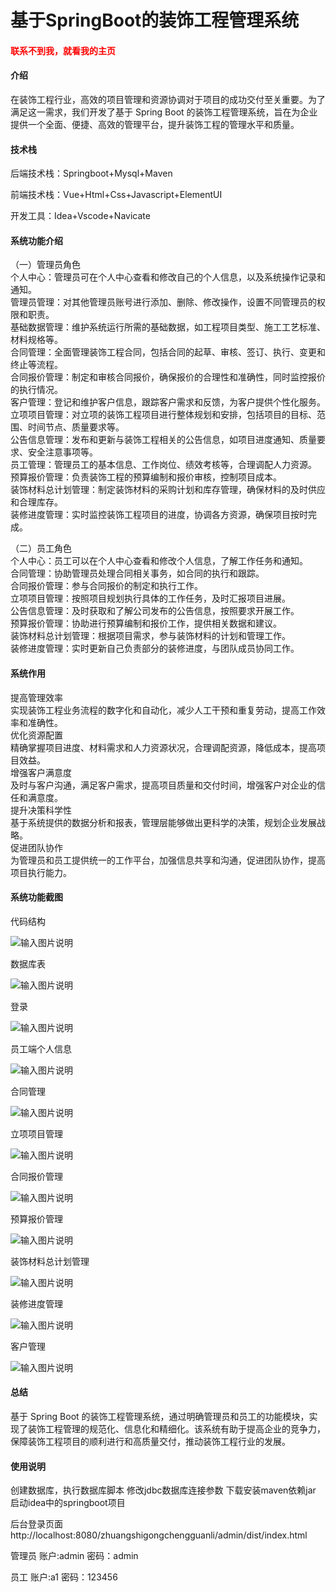 # 基于SpringBoot的装饰工程管理系统

<h4 style='color:red'>联系不到我，就看我的主页 </h4> 
 
#### 介绍

在装饰工程行业，高效的项目管理和资源协调对于项目的成功交付至关重要。为了满足这一需求，我们开发了基于 Spring Boot 的装饰工程管理系统，旨在为企业提供一个全面、便捷、高效的管理平台，提升装饰工程的管理水平和质量。

#### 技术栈

后端技术栈：Springboot+Mysql+Maven

前端技术栈：Vue+Html+Css+Javascript+ElementUI

开发工具：Idea+Vscode+Navicate

#### 系统功能介绍

（一）管理员角色  
个人中心：管理员可在个人中心查看和修改自己的个人信息，以及系统操作记录和通知。  
管理员管理：对其他管理员账号进行添加、删除、修改操作，设置不同管理员的权限和职责。  
基础数据管理：维护系统运行所需的基础数据，如工程项目类型、施工工艺标准、材料规格等。  
合同管理：全面管理装饰工程合同，包括合同的起草、审核、签订、执行、变更和终止等流程。  
合同报价管理：制定和审核合同报价，确保报价的合理性和准确性，同时监控报价的执行情况。  
客户管理：登记和维护客户信息，跟踪客户需求和反馈，为客户提供个性化服务。  
立项项目管理：对立项的装饰工程项目进行整体规划和安排，包括项目的目标、范围、时间节点、质量要求等。  
公告信息管理：发布和更新与装饰工程相关的公告信息，如项目进度通知、质量要求、安全注意事项等。  
员工管理：管理员工的基本信息、工作岗位、绩效考核等，合理调配人力资源。  
预算报价管理：负责装饰工程的预算编制和报价审核，控制项目成本。  
装饰材料总计划管理：制定装饰材料的采购计划和库存管理，确保材料的及时供应和合理库存。  
装修进度管理：实时监控装饰工程项目的进度，协调各方资源，确保项目按时完成。  

（二）员工角色  
个人中心：员工可以在个人中心查看和修改个人信息，了解工作任务和通知。  
合同管理：协助管理员处理合同相关事务，如合同的执行和跟踪。  
合同报价管理：参与合同报价的制定和执行工作。  
立项项目管理：按照项目规划执行具体的工作任务，及时汇报项目进展。  
公告信息管理：及时获取和了解公司发布的公告信息，按照要求开展工作。  
预算报价管理：协助进行预算编制和报价工作，提供相关数据和建议。  
装饰材料总计划管理：根据项目需求，参与装饰材料的计划和管理工作。  
装修进度管理：实时更新自己负责部分的装修进度，与团队成员协同工作。  

#### 系统作用

提高管理效率  
实现装饰工程业务流程的数字化和自动化，减少人工干预和重复劳动，提高工作效率和准确性。  
优化资源配置  
精确掌握项目进度、材料需求和人力资源状况，合理调配资源，降低成本，提高项目效益。  
增强客户满意度  
及时与客户沟通，满足客户需求，提高项目质量和交付时间，增强客户对企业的信任和满意度。  
提升决策科学性  
基于系统提供的数据分析和报表，管理层能够做出更科学的决策，规划企业发展战略。  
促进团队协作  
为管理员和员工提供统一的工作平台，加强信息共享和沟通，促进团队协作，提高项目执行能力。  

#### 系统功能截图

代码结构

![输入图片说明](images/4e17f5bc8cd3c459ec2e277b813b73c.png)

数据库表

![输入图片说明](images/3f77cc0b79d603c13c52ae13e295709.png)

登录

![输入图片说明](images/18e20fd18c2809a92ff6098078146a5.png)

员工端个人信息

![输入图片说明](images/c1e64691c38cba3f848e28bf9f255b3.png)

合同管理

![输入图片说明](images/80125c8da51e5b7396d7ee868946e0f.png)

立项项目管理

![输入图片说明](images/2a0e6f50c718a28d2e0793af18eabf3.png)

合同报价管理

![输入图片说明](images/a849958298276c9d88a36e8ab5f2ad0.png)

预算报价管理

![输入图片说明](images/626246459f4b5e51ef90755a031877b.png)

装饰材料总计划管理

![输入图片说明](images/38971b2ffc97b91e4d2bf4d16509001.png)

装修进度管理

![输入图片说明](images/c57b3fdc934170e658cebce1df8b9a0.png)

客户管理

![输入图片说明](images/eca6b70409abffb36f72fb2bf2f4dc9.png)

#### 总结

基于 Spring Boot 的装饰工程管理系统，通过明确管理员和员工的功能模块，实现了装饰工程管理的规范化、信息化和精细化。该系统有助于提高企业的竞争力，保障装饰工程项目的顺利进行和高质量交付，推动装饰工程行业的发展。


#### 使用说明

创建数据库，执行数据库脚本 修改jdbc数据库连接参数 下载安装maven依赖jar 启动idea中的springboot项目

后台登录页面
http://localhost:8080/zhuangshigongchengguanli/admin/dist/index.html

管理员				账户:admin 		密码：admin

员工				账户:a1 		密码：123456